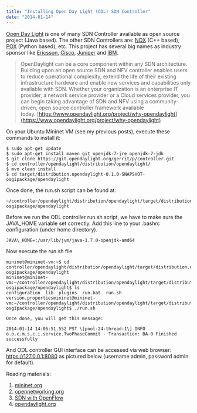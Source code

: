 ```yaml
---
title: "Installing Open Day Light (ODL) SDN Controller"
date: "2014-01-14"
---
```


[Open Day Light](https://www.opendaylight.org/) is one of many SDN Controller available as open source project (Java based). The other SDN Controllers are: [NOX](https://www.noxrepo.org/) (C++ based), [POX](https://www.noxrepo.org/) (Python based), etc. This project has several big names as industry sponsor like [Ericsson](https://www.ericsson.com), [Cisco](https://www.cisco.com), [Juniper](https://www.juniper.net) and [IBM](https://www.ibm.com).

> OpenDaylight can be a core component within any SDN architecture. Building upon an open source SDN and NFV controller enables users to reduce operational complexity, extend the life of their existing infrastructure hardware and enable new services and capabilities only available with SDN. Whether your organization is an enterprise IT provider, a network service provider or a Cloud services provider, you can begin taking advantage of SDN and NFV using a community-driven, open source controller framework available today. [https://www.opendaylight.org/project/why-opendaylight](https://www.opendaylight.org/project/why-opendaylight) 

On your Ubuntu Mininet VM (see my previous posts), execute these commands to install it:

```shell
$ sudo apt-get update
$ sudo apt-get install maven git openjdk-7-jre openjdk-7-jdk
$ git clone https://git.opendaylight.org/gerrit/p/controller.git
$ cd controller/opendaylight/distribution/opendaylight/
$ mvn clean install
$ cd target/distribution.opendaylight-0.1.0-SNAPSHOT-osgipackage/opendaylight
```

Once done, the run.sh script can be found at:

```shell
~/controller/opendaylight/distribution/opendaylight/target/distribution.opendaylight-osgipackage/opendaylight
```

Before we run the ODL controller run.sh script, we have to make sure the JAVA\_HOME variable set correctly. Add this line to your .bashrc configuration (under home directory).

```shell
JAVA\_HOME=:/usr/lib/jvm/java-1.7.0-openjdk-amd64
```

Now execute the run.sh file

```shell
mininet@mininet-vm:~$ cd controller/opendaylight/distribution/opendaylight/target/distribution.opendaylight-osgipackage/opendaylight
mininet@mininet-vm:~/controller/opendaylight/distribution/opendaylight/target/distribution.opendaylight-osgipackage/opendaylight$ ls
configuration  lib  plugins  run.bat  run.sh  version.propertiesmininet@mininet-vm:~/controller/opendaylight/distribution/opendaylight/target/distribution.opendaylight-osgipackage/opendaylight$ ./run.sh

Once done, you will get this message:

2014-01-14 14:06:51.552 PST \[pool-24-thread-1\] INFO  o.o.c.m.s.c.i.service.TwoPhaseCommit - Transaction: BA-0 Finished successfully
```

And ODL controller GUI interface can be accessed via web browser: https://127.0.0.1:8080 as pictured below (username admin, password admin for default).

Reading materials:

1. [mininet.org](https://mininet.org)
2. [opennetworking.org](https://opennetworking.org)
3. [SDN with OpenFlow](https://play.google.com/store/books/details?id=GSC8AQAAQBAJ&source=productsearch&utm_source=HA_Desktop_US&utm_medium=SEM&utm_campaign=PLA&pcampaignid=MKTAD0930BO1)
4. [opendaylight.org](https://www.opendaylight.org/)
